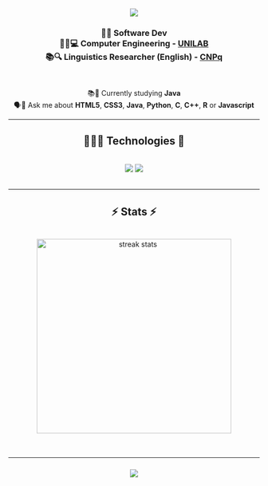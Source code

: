 <h1 align="center">
    <img src="https://readme-typing-svg.herokuapp.com/?font=Righteous&size=35&center=true&vCenter=true&width=500&height=70&duration=4000&lines=Welcome!+👋;+⭐⭐⭐⭐⭐;" />
    
</h1> 
<h3 align="center">
👨‍💻 Software Dev <br>
👷‍♂️💻 Computer Engineering - <strong><a href="https://unilab.edu.br/institucional-2/" target="_blank">UNILAB</a></strong>   <br>
📚🔍 Linguistics Researcher (English) -  <strong><a href="https://twas.org/opportunity/twas-cnpq-postgraduate-fellowship-programme" target="_blank">CNPq</a></strong> <br>
</h3>

<br/>

<div align="center">
 
 📚🌱 Currently studying <strong>Java</strong><br>
 🗣️💬 Ask me about <strong>HTML5</strong>, <strong>CSS3</strong>, 
<strong>Java</strong>,
<strong>Python</strong>, <strong>C</strong>, <strong>C++</strong>, <strong>R</strong> or <strong>Javascript</strong>
 
 </div>
 
<div align="center"> 
</div>

<hr/>
 
<h2 align="center"> 👩🏼‍💻 Technologies 🧠</h2>
<br/>
<div align="center">
    <div align="center">
    <img src="https://skillicons.dev/icons?i=html,css,vscode,github,git,r,java,javascript" />
    <img src="https://skillicons.dev/icons?i=python,c" /><br>
</div>
</div>
<br/>
<hr/>
<h2 align="center">⚡ Stats ⚡</h2>
<br>
<div align=center>
  <img width=390 src="https://github-readme-streak-stats-salesp07.vercel.app/?user=devlucaspassos&count_private=true&theme=react&border_radius=10" alt="streak stats"/>
  <br/>
</div>
<br/><br/>
<hr/>

<h3 align="center">
    <img src="https://readme-typing-svg.herokuapp.com/?font=Righteous&size=25&center=true&vCenter=true&width=500&height=70&duration=4000&lines=Thank+you+for+visiting!;😘">
</h3>

<br/>
